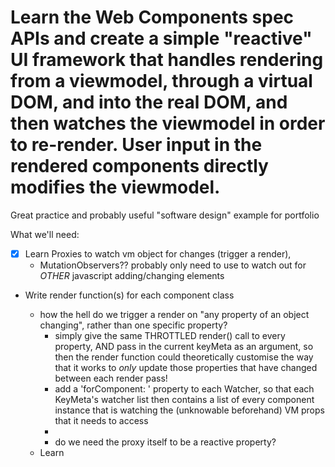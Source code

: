 # Learn the Web Components spec APIs and create a simple "reactive" UI framework that handles rendering from a viewmodel, through a virtual DOM, and into the real DOM, and then watches the viewmodel in order to re-render. User input in the rendered components directly modifies the viewmodel.

Great practice and probably useful "software design" example for portfolio

What we'll need:

- [x] Learn Proxies to watch vm object for changes (trigger a render), 
	- MutationObservers?? probably only need to use to watch out for *OTHER* javascript adding/changing elements	

- Write render function(s) for each component class
	- how the hell do we trigger a render on "any property of an object changing", rather than one specific property?
		- simply give the same THROTTLED render() call to every property, AND pass in the current keyMeta as an argument, so then the render function could theoretically customise the way that it works to *only* update those properties that have changed between each render pass!
		- add a 'forComponent: ' property to each Watcher, so that each KeyMeta's watcher list then contains a list of every component instance that is watching the (unknowable beforehand) VM props that it needs to access
		-
		- do we need the proxy itself to be a reactive property?
	- Learn <template> and <slot name="foo"> / [slot="foo"]
	- Learn HTML imports "include for the web"
	- use Lodash/ERB template syntax? no, that won't parse as valid html (does it need to if we're processing it as static text?). will need to use custom attributes (not data-) and es6 template literals `${}` or handlebars-esque `{{}}` within text nodes and attribute value strings.
		- could all of the declarative rendering stuff be implemented as a totally optional suite of components or attributes that have stuff like v:click, v:if, v:for? then the user could handle all rendering themselves and only use the reactive VM object part

- use suite of event handlers for v:click="" esque functionality

- Learn basic shadow dom

a very basic Virtual DOM:
- simple list of inbuilt els from list of strings
- classlist-esque generalisation of space-separated attribute values
- attr (dataset and getAttribute/setAttribute)
- innerhtml
- outerhtml

for deep live-objects, make each property **return a live-object** that also has the next net of properties.
each accessor (. or []) is string of chained function calls, like a lambda or whatever 

liveObject.prop1.subProp

[ ] 